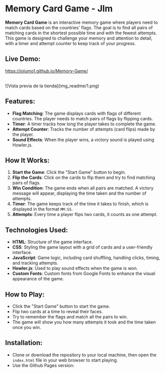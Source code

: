 # Memory Card Game - Jlm

**Memory Card Game** is an interactive memory game where players need to match cards based on the countries' flags. The goal is to find all pairs of matching cards in the shortest possible time and with the fewest attempts. This game is designed to challenge your memory and attention to detail, with a timer and attempt counter to keep track of your progress.

## Live Demo:
https://jolumo1.github.io/Memory-Game/

<br>
![Vista previa de la tienda](img_readme/1.png)
<br>


## Features:
- **Flag Matching**: The game displays cards with flags of different countries. The player needs to match pairs of flags by flipping cards.
- **Timer**: A timer tracks how long the player takes to complete the game.
- **Attempt Counter**: Tracks the number of attempts (card flips) made by the player.
- **Sound Effects**: When the player wins, a victory sound is played using Howler.js.

## How It Works:
1. **Start the Game**: Click the "Start Game" button to begin.
2. **Flip the Cards**: Click on the cards to flip them and try to find matching pairs of flags.
3. **Win Condition**: The game ends when all pairs are matched. A victory message will appear, displaying the time taken and the number of attempts.
4. **Timer**: The game keeps track of the time it takes to finish, which is displayed in the format `MM:SS`.
5. **Attempts**: Every time a player flips two cards, it counts as one attempt.

## Technologies Used:
- **HTML**: Structure of the game interface.
- **CSS**: Styling the game layout with a grid of cards and a user-friendly interface.
- **JavaScript**: Game logic, including card shuffling, handling clicks, timing, and tracking attempts.
- **Howler.js**: Used to play sound effects when the game is won.
- **Custom Fonts**: Custom fonts from Google Fonts to enhance the visual appearance of the game.

## How to Play:
- Click the "Start Game" button to start the game.
- Flip two cards at a time to reveal their faces.
- Try to remember the flags and match all the pairs to win.
- The game will show you how many attempts it took and the time taken once you win.

## Installation:
- Clone or download the repository to your local machine, then open the `index.html` file in your web browser to start playing.
- Use the Github Pages version: 
